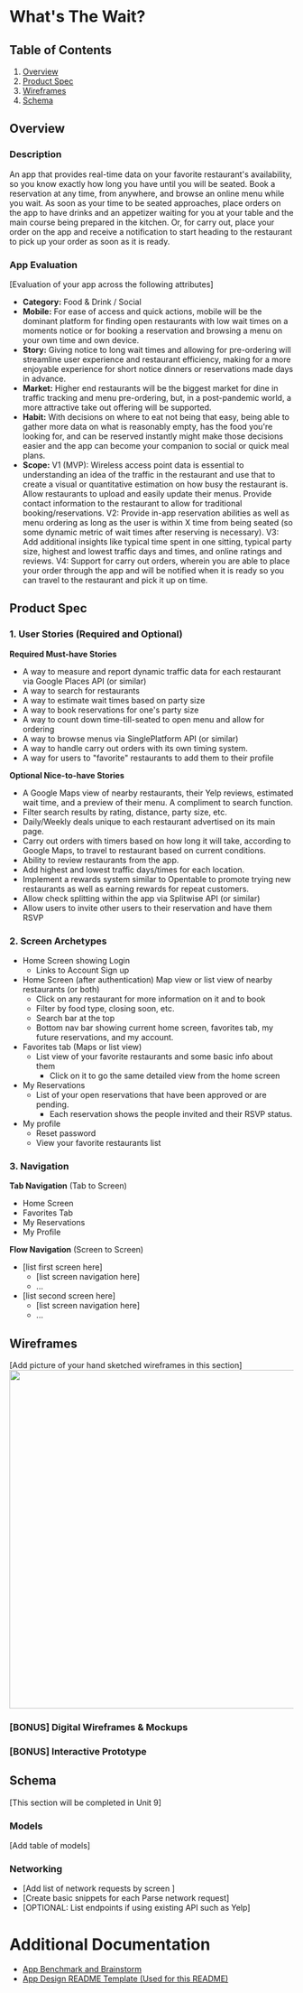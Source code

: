 # What's The Wait?

## Table of Contents
1. [Overview](#Overview)
1. [Product Spec](#Product-Spec)
1. [Wireframes](#Wireframes)
2. [Schema](#Schema)

## Overview
### Description
An app that provides real-time data on your favorite restaurant's availability, so you know exactly how long you have until you will be seated. Book a reservation at any time, from anywhere, and browse an online menu while you wait. As soon as your time to be seated approaches, place orders on the app to have drinks and an appetizer waiting for you at your table and the main course being prepared in the kitchen. Or, for carry out, place your order on the app and receive a notification to start heading to the restaurant to pick up your order as soon as it is ready.


### App Evaluation
[Evaluation of your app across the following attributes]
- **Category:** Food & Drink / Social
- **Mobile:** For ease of access and quick actions, mobile will be the dominant platform for finding open restaurants with low wait times on a moments notice or for booking a reservation and browsing a menu on your own time and own device.
- **Story:** Giving notice to long wait times and allowing for pre-ordering will streamline user experience and restaurant efficiency, making for a more enjoyable experience for short notice dinners or reservations made days in advance.
- **Market:** Higher end restaurants will be the biggest market for dine in traffic tracking and menu pre-ordering, but, in a post-pandemic world, a more attractive take out offering will be supported.
- **Habit:** With decisions on where to eat not being that easy, being able to gather more data on what is reasonably empty, has the food you're looking for, and can be reserved instantly might make those decisions easier and the app can become your companion to social or quick meal plans.
- **Scope:** V1 (MVP): Wireless access point data is essential to understanding an idea of the traffic in the restaurant and use that to create a visual or quantitative estimation on how busy the restaurant is. Allow restaurants to upload and easily update their menus. Provide contact information to the restaurant to allow for traditional booking/reservations. V2: Provide in-app reservation abilities as well as menu ordering as long as the user is within X time from being seated (so some dynamic metric of wait times after reserving is necessary). V3: Add additional insights like typical time spent in one sitting, typical party size, highest and lowest traffic days and times, and online ratings and reviews. V4: Support for carry out orders, wherein you are able to place your order through the app and will be notified when it is ready so you can travel to the restaurant and pick it up on time.

## Product Spec

### 1. User Stories (Required and Optional)

**Required Must-have Stories**
* A way to measure and report dynamic traffic data for each restaurant via Google Places API (or similar)
* A way to search for restaurants
* A way to estimate wait times based on party size
* A way to book reservations for one's party size
* A way to count down time-till-seated to open menu and allow for ordering
* A way to browse menus via SinglePlatform API (or similar)
* A way to handle carry out orders with its own timing system.
* A way for users to "favorite" restaurants to add them to their profile

**Optional Nice-to-have Stories**

* A Google Maps view of nearby restaurants, their Yelp reviews, estimated wait time, and a preview of their menu. A compliment to search function.
* Filter search results by rating, distance, party size, etc.
* Daily/Weekly deals unique to each restaurant advertised on its main page.
* Carry out orders with timers based on how long it will take, according to Google Maps, to travel to restaurant based on current conditions.
* Ability to review restaurants from the app.
* Add highest and lowest traffic days/times for each location.
* Implement a rewards system similar to Opentable to promote trying new restaurants as well as earning rewards for repeat customers.
* Allow check splitting within the app via Splitwise API (or similar)
* Allow users to invite other users to their reservation and have them RSVP

### 2. Screen Archetypes

* Home Screen showing Login
    * Links to Account Sign up
* Home Screen (after authentication) Map view or list view of nearby restaurants (or both)
    * Click on any restaurant for more information on it and to book
    * Filter by food type, closing soon, etc.
    * Search bar at the top
    * Bottom nav bar showing current home screen, favorites tab, my future reservations, and my account.
* Favorites tab (Maps or list view)
    * List view of your favorite restaurants and some basic info about them
        * Click on it to go the same detailed view from the home screen
* My Reservations
    * List of your open reservations that have been approved or are pending.
        * Each reservation shows the people invited and their RSVP status.
* My profile
    * Reset password
    * View your favorite restaurants list

### 3. Navigation

**Tab Navigation** (Tab to Screen)

* Home Screen
* Favorites Tab
* My Reservations
* My Profile

**Flow Navigation** (Screen to Screen)

* [list first screen here]
   * [list screen navigation here]
   * ...
* [list second screen here]
   * [list screen navigation here]
   * ...

## Wireframes
[Add picture of your hand sketched wireframes in this section]
<img src="YOUR_WIREFRAME_IMAGE_URL" width=600>

### [BONUS] Digital Wireframes & Mockups

### [BONUS] Interactive Prototype

## Schema 
[This section will be completed in Unit 9]
### Models
[Add table of models]
### Networking
- [Add list of network requests by screen ]
- [Create basic snippets for each Parse network request]
- [OPTIONAL: List endpoints if using existing API such as Yelp]

# Additional Documentation
- [App Benchmark and Brainstorm](https://hackmd.io/@MichaelGTZ/AppPlanning)
- [App Design README Template (Used for this README)](https://hackmd.io/@MichaelGTZ/AppDesignMilestone)
